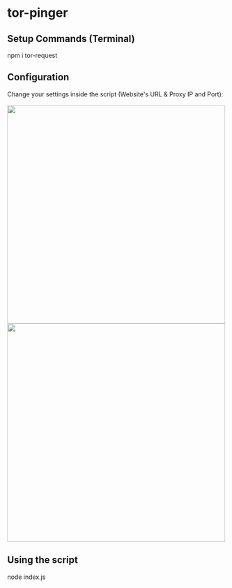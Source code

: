 # tor-pinger

<h2>Setup Commands (Terminal)</h2>
npm i tor-request

<h2>Configuration</h2>
Change your settings inside the script (Website's URL & Proxy IP and Port):
<br/><br/><img src="https://media.discordapp.net/attachments/783121525465022464/819358090079633449/unknown.png" width="500">
<img src="https://media.discordapp.net/attachments/783121525465022464/819358967418978364/unknown.png" width="500">

<h2>Using the script</h2>
node index.js
